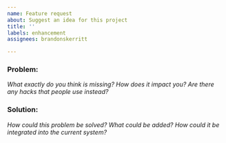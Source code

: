 ```yaml
---
name: Feature request
about: Suggest an idea for this project
title: ''
labels: enhancement
assignees: brandonskerritt

---
```

### Problem:
_What exactly do you think is missing? How does it impact you? Are there any hacks that people use instead?_

### Solution:
_How could this problem be solved? What could be added? How could it be integrated into the current system?_
